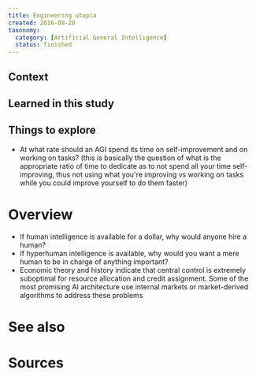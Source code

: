 ```yaml
---
title: Engineering utopia
created: 2016-08-20
taxonomy:
  category: [Artificial General Intelligence]
  status: finished
---
```


## Context

## Learned in this study

## Things to explore
* At what rate should an AGI spend its time on self-improvement and on working on tasks? (this is basically the question of what is the appropriate ratio of time to dedicate as to not spend all your time self-improving, thus not using what you're improving vs working on tasks while you could improve yourself to do them faster)

# Overview
* If human intelligence is available for a dollar, why would anyone hire a human?
* If hyperhuman intelligence is available, why would you want a mere human to be in charge of anything important?
* Economic theory and history indicate that central control is extremely suboptimal for resource allocation and credit assignment. Some of the most promising AI architecture use internal markets or market-derived algorithms to address these problems

# See also

# Sources
